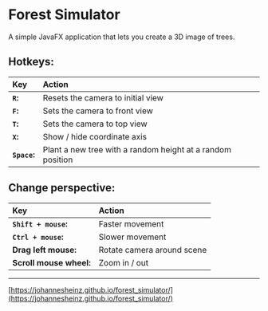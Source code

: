# Forest Simulator
A simple JavaFX application that lets you create a 3D image of trees.

## Hotkeys:
| Key          | Action                                                     |
|:-------------|:-----------------------------------------------------------|
| **`R`:**     | Resets the camera to initial view                          |
| **`F`:**     | Sets the camera to front view                              |
| **`T`:**     | Sets the camera to top view                                |
| **`X`:**     | Show / hide coordinate axis                                |
| **`Space`:** | Plant a new tree with a random height at a random position |

## Change perspective:
| Key                     | Action                     |
|:------------------------|:---------------------------|
| **`Shift + mouse`:**    | Faster movement            |
| **`Ctrl + mouse`:**     | Slower movement            |
| **Drag left mouse:**    | Rotate camera around scene |
| **Scroll mouse wheel:** | Zoom in / out              |

---

[https://johannesheinz.github.io/forest_simulator/](https://johannesheinz.github.io/forest_simulator/)
